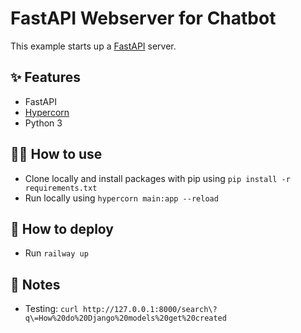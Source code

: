 # FastAPI Webserver for Chatbot

This example starts up a [FastAPI](https://fastapi.tiangolo.com/) server.


## ✨ Features

- FastAPI
- [Hypercorn](https://hypercorn.readthedocs.io/)
- Python 3

## 💁‍♀️ How to use

- Clone locally and install packages with pip using `pip install -r requirements.txt`
- Run locally using `hypercorn main:app --reload`

## 🚀 How to deploy

- Run `railway up`

## 📝 Notes

- Testing: `curl http://127.0.0.1:8000/search\?q\=How%20do%20Django%20models%20get%20created`